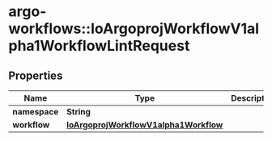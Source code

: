# argo-workflows::IoArgoprojWorkflowV1alpha1WorkflowLintRequest

## Properties
Name | Type | Description | Notes
------------ | ------------- | ------------- | -------------
**namespace** | **String** |  | [optional] 
**workflow** | [**IoArgoprojWorkflowV1alpha1Workflow**](IoArgoprojWorkflowV1alpha1Workflow.md) |  | [optional] 


